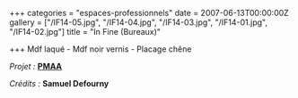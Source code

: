 +++
categories = "espaces-professionnels"
date = 2007-06-13T00:00:00Z
gallery = ["/IF14-05.jpg", "/IF14-04.jpg", "/IF14-03.jpg", "/IF14-01.jpg", "/IF14-02.jpg"]
title = "In Fine (Bureaux)"

+++
Mdf laqué - Mdf noir vernis - Placage chêne

_Projet :_ [**PMAA**](http://www.pierremonseuarchitecte.be/)

_Crédits :_ **Samuel Defourny**